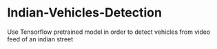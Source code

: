 # Indian-Vehicles-Detection

Use Tensorflow pretrained model in order to detect vehicles from video feed of an indian street
